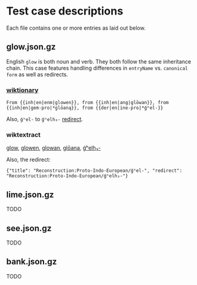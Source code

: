 # Test case descriptions
Each file contains one or more entries as laid out below.

## glow.json.gz
English `glow` is both noun and verb. They both follow the same inheritance chain. This case features handling differences in `entryName` vs. `canonical form` as well as redirects.
### [wiktionary](https://en.wiktionary.org/wiki/glow)

```From {{inh|en|enm|glowen}}, from {{inh|en|ang|glōwan}}, from {{inh|en|gem-pro|*glōaną}}, from {{der|en|ine-pro|*ǵʰel-}}```

Also, `ǵʰel-` to `ǵʰelh₃-` [redirect](https://en.wiktionary.org/w/index.php?title=Reconstruction:Proto-Indo-European/%C7%B5%CA%B0el-&redirect=no).



### wiktextract

[glow](https://kaikki.org/dictionary/English/meaning/g/gl/glow.html), [glowen](https://kaikki.org/dictionary/All%20languages%20combined/meaning/g/gl/glowen.html), [glowan](https://kaikki.org/dictionary/All%20languages%20combined/meaning/g/gl/glowan.html), [glōaną](https://kaikki.org/dictionary/All%20languages%20combined/meaning/g/gl/gl%C5%8Dan%C4%85.html), [ǵʰelh₃-](https://kaikki.org/dictionary/All%20languages%20combined/meaning/%C7%B5/%C7%B5%CA%B0/%C7%B5%CA%B0elh%E2%82%83-.html)

Also, the redirect:

```
{"title": "Reconstruction:Proto-Indo-European/ǵʰel-", "redirect": "Reconstruction:Proto-Indo-European/ǵʰelh₃-"}
```

## lime.json.gz
TODO
## see.json.gz
TODO
## bank.json.gz
TODO